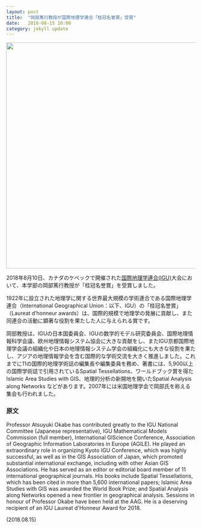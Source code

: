 ```yaml
---
layout: post
title:  "岡部篤行教授が国際地理学連合「桂冠名誉賞」受賞"
date:   2018-08-15 10:00 
category: jekyll update
---
```

<img src="http://www.gsc.aoyama.ac.jp/assets/images/news/atsuyuki_okabe.jpg" width="600">


2018年8月10日、カナダのケベックで開催された[国際地理学連合(IGU)](https://igu-online.org/)大会において、本学部の岡部篤行教授が「桂冠名誉賞」を受賞しました。

1922年に設立された地理学に関する世界最大規模の学術連合である国際地理学連合（International Geographical Union：以下、IGU）の「桂冠名誉賞」（Laureat d’honneur awards）は、国際的規模で地理学の発展に貢献し、また同連合の活動に顕著な役割を果たした人に与えられる賞です。

岡部教授は、IGUの日本国委員会、IGUの数学的モデル研究委員会、国際地理情報科学会議、欧州地理情報システム協会に大きな貢献をし、またIGU京都国際地理学会議の組織化や日本の地理情報システム学会の組織化にも大きな役割を果たし、アジアの地理情報学会を含む国際的な学術交流を大きく推進しました。これまでに11の国際的地理学術誌の編集長や編集委員を務め、著書には、5,900以上の国際学術誌で引用されているSpatial Tessellations、ワールドブック賞を得たIslamic Area Studies with GIS、地理的分析の新開地を開いたSpatial Analysis along Networks などがあります。2007年には米国地理学会で岡部氏を称える集会も行われました。

### 原文
Professor Atsuyuki Okabe has contributed greatly to the IGU National Committee (Japanese representative), IGU Mathematical Models Commission (full member), International GIScience Conference, Association of Geographic Information Laboratories in Europe (AGILE). He played an extraordinary role in organizing Kyoto IGU Conference, which was highly successful, as well as in the GIS Association of Japan, which promoted substantial international exchange, including with other Asian GIS Associations. He has served as an editor or editorial board member of 11 international geographical journals. His books include Spatial Tessellations, which has been cited in more than 5,600 international papers; Islamic Area Studies with GIS was awarded the World Book Prize; and Spatial Analysis along Networks opened a new frontier in geographical analysis. Sessions in honour of Professor Okabe have been held at the AAG. He is a deserving recipient of an IGU Laureat d'Honneur Award for 2018.


(2018.08.15)

[jekyll-docs]: https://jekyllrb.com/docs/home
[jekyll-gh]:   https://github.com/jekyll/jekyll
[jekyll-talk]: https://talk.jekyllrb.com/




